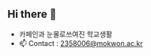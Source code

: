 ## Hi there 👋
- 카페인과 눈물로쓰여진 학교생활
- 📫 Contact : <2358006@mokwon.ac.kr>
<!--
**mw2358006/mw2358006** is a ✨ _special_ ✨ repository because its `README.md` (this file) appears on your GitHub profile.

Here are some ideas to get you started:

- 🔭 I’m currently working on ...
- 🌱 I’m currently learning ...
- 👯 I’m looking to collaborate on ...
- 🤔 I’m looking for help with ...
- 💬 Ask me about ...
- 📫 How to reach me: ...
- 😄 Pronouns: ...
- ⚡ Fun fact: ...
-->
